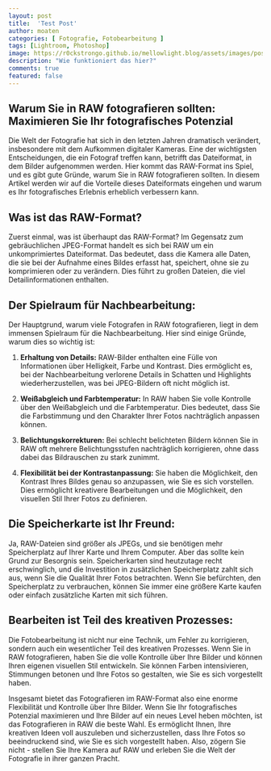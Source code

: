 ```yaml
---
layout: post
title:  'Test Post'
author: moaten
categories: [ Fotografie, Fotobearbeitung ]
tags: [Lightroom, Photoshop]
image: https://r0ckstrongo.github.io/mellowlight.blog/assets/images/posts/test-post.jpeg
description: "Wie funktioniert das hier?"
comments: true
featured: false
---
```

## Warum Sie in RAW fotografieren sollten: Maximieren Sie Ihr fotografisches Potenzial

Die Welt der Fotografie hat sich in den letzten Jahren dramatisch verändert, insbesondere mit dem Aufkommen digitaler Kameras. Eine der wichtigsten Entscheidungen, die ein Fotograf treffen kann, betrifft das Dateiformat, in dem Bilder aufgenommen werden. Hier kommt das RAW-Format ins Spiel, und es gibt gute Gründe, warum Sie in RAW fotografieren sollten. In diesem Artikel werden wir auf die Vorteile dieses Dateiformats eingehen und warum es Ihr fotografisches Erlebnis erheblich verbessern kann.

## Was ist das RAW-Format?

Zuerst einmal, was ist überhaupt das RAW-Format? Im Gegensatz zum gebräuchlichen JPEG-Format handelt es sich bei RAW um ein unkomprimiertes Dateiformat. Das bedeutet, dass die Kamera alle Daten, die sie bei der Aufnahme eines Bildes erfasst hat, speichert, ohne sie zu komprimieren oder zu verändern. Dies führt zu großen Dateien, die viel Detailinformationen enthalten.

## Der Spielraum für Nachbearbeitung:

Der Hauptgrund, warum viele Fotografen in RAW fotografieren, liegt in dem immensen Spielraum für die Nachbearbeitung. Hier sind einige Gründe, warum dies so wichtig ist:

1. **Erhaltung von Details:** RAW-Bilder enthalten eine Fülle von Informationen über Helligkeit, Farbe und Kontrast. Dies ermöglicht es, bei der Nachbearbeitung verlorene Details in Schatten und Highlights wiederherzustellen, was bei JPEG-Bildern oft nicht möglich ist.

2. **Weißabgleich und Farbtemperatur:** In RAW haben Sie volle Kontrolle über den Weißabgleich und die Farbtemperatur. Dies bedeutet, dass Sie die Farbstimmung und den Charakter Ihrer Fotos nachträglich anpassen können.

3. **Belichtungskorrekturen:** Bei schlecht belichteten Bildern können Sie in RAW oft mehrere Belichtungsstufen nachträglich korrigieren, ohne dass dabei das Bildrauschen zu stark zunimmt.

4. **Flexibilität bei der Kontrastanpassung:** Sie haben die Möglichkeit, den Kontrast Ihres Bildes genau so anzupassen, wie Sie es sich vorstellen. Dies ermöglicht kreativere Bearbeitungen und die Möglichkeit, den visuellen Stil Ihrer Fotos zu definieren.

## Die Speicherkarte ist Ihr Freund:

Ja, RAW-Dateien sind größer als JPEGs, und sie benötigen mehr Speicherplatz auf Ihrer Karte und Ihrem Computer. Aber das sollte kein Grund zur Besorgnis sein. Speicherkarten sind heutzutage recht erschwinglich, und die Investition in zusätzlichen Speicherplatz zahlt sich aus, wenn Sie die Qualität Ihrer Fotos betrachten. Wenn Sie befürchten, den Speicherplatz zu verbrauchen, können Sie immer eine größere Karte kaufen oder einfach zusätzliche Karten mit sich führen.

## Bearbeiten ist Teil des kreativen Prozesses:

Die Fotobearbeitung ist nicht nur eine Technik, um Fehler zu korrigieren, sondern auch ein wesentlicher Teil des kreativen Prozesses. Wenn Sie in RAW fotografieren, haben Sie die volle Kontrolle über Ihre Bilder und können Ihren eigenen visuellen Stil entwickeln. Sie können Farben intensivieren, Stimmungen betonen und Ihre Fotos so gestalten, wie Sie es sich vorgestellt haben.

Insgesamt bietet das Fotografieren im RAW-Format also eine enorme Flexibilität und Kontrolle über Ihre Bilder. Wenn Sie Ihr fotografisches Potenzial maximieren und Ihre Bilder auf ein neues Level heben möchten, ist das Fotografieren in RAW die beste Wahl. Es ermöglicht Ihnen, Ihre kreativen Ideen voll auszuleben und sicherzustellen, dass Ihre Fotos so beeindruckend sind, wie Sie es sich vorgestellt haben. Also, zögern Sie nicht - stellen Sie Ihre Kamera auf RAW und erleben Sie die Welt der Fotografie in ihrer ganzen Pracht.
